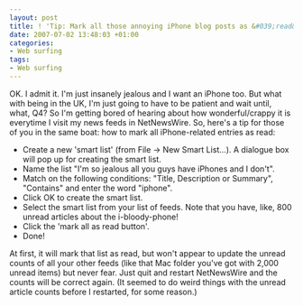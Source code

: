 ```yaml
---
layout: post
title: ! 'Tip: Mark all those annoying iPhone blog posts as &#039;read&#039;'
date: 2007-07-02 13:48:03 +01:00
categories:
- Web surfing
tags:
- Web surfing
---
```

OK.  I admit it.  I'm just insanely jealous and I want an iPhone too.  But what with being in the UK, I'm just going to have to be patient and wait until, what, Q4?  So I'm getting bored of hearing about how wonderful/crappy it is everytime I visit my news feeds in NetNewsWire.  So, here's a tip for those of you in the same boat: how to mark all iPhone-related entries as read:

* Create a new 'smart list' (from File &rarr; New Smart List&hellip;).  A dialogue box will pop up for creating the smart list.
* Name the list "I'm so jealous all you guys have iPhones and I don't".
* Match on the following conditions: "Title, Description or Summary", "Contains" and enter the word "iphone".
* Click OK to create the smart list.
* Select the smart list from your list of feeds.  Note that you have, like, 800 unread articles about the i-bloody-phone!
* Click the 'mark all as read button'.
* Done!

At first, it will mark that list as read, but won't appear to update the unread counts of all your other feeds (like that Mac folder you've got with 2,000 unread items) but never fear.  Just quit and restart NetNewsWire and the counts will be correct again.  (It seemed to do weird things with the unread article counts before I restarted, for some reason.)
